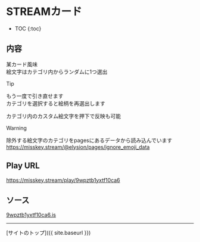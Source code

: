 # STREAMカード

* TOC
{:toc}

## 内容
某カード風味  
絵文字はカテゴリ内からランダムに1つ選出

> [!TIP]
> もう一度で引き直せます  
> カテゴリを選択すると絵柄を再選出します
> 
> カテゴリ内のカスタム絵文字を押下で反映も可能

> [!WARNING]
> 除外する絵文字のカテゴリをpagesにあるデータから読み込んでいます
> https://misskey.stream/@elysion/pages/ignore_emoji_data

## Play URL

https://misskey.stream/play/9wpztb1yxtf10ca6

## ソース

[9wpztb1yxtf10ca6.is](./../../src/stream/9wpztb1yxtf10ca6.is)

----

[サイトのトップ]({{ site.baseurl }})
